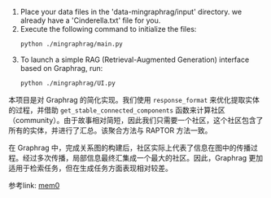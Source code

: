 

1. Place your data files in the 'data-mingraphrag/input' directory. we already have a 'Cinderella.txt' file for you.
2. Execute the following command to initialize the files: 
   ```bash
   python ./mingraphrag/main.py
   ```
3. To launch a simple RAG (Retrieval-Augmented Generation) interface based on Graphrag, run:
   ```bash
   python ./mingraphrag/UI.py
   ```

本项目是对 Graphrag 的简化实现。我们使用 `response_format` 来优化提取实体的过程，并借助 `get_stable_connected_components` 函数来计算社区（community）。由于故事相对简短，因此我们只需要一个社区，这个社区包含了所有的实体，并进行了汇总。该聚合方法与 RAPTOR 方法一致。

在 Graphrag 中，完成关系图的构建后，社区实际上代表了信息在图中的传播过程。经过多次传播，局部信息最终汇集成一个最大的社区。因此，Graphrag 更加适用于检索任务，但在生成任务方面表现相对较差。

参考link:
[mem0](https://github.com/mem0ai/mem0)
